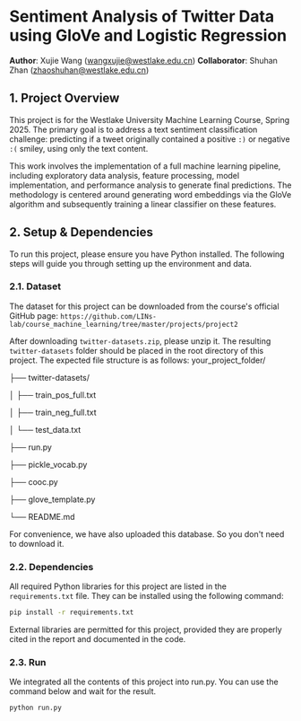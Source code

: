 # Sentiment Analysis of Twitter Data using GloVe and Logistic Regression

**Author**: Xujie Wang (wangxujie@westlake.edu.cn)
**Collaborator**: Shuhan Zhan (zhaoshuhan@westlake.edu.cn)

## 1. Project Overview

This project is for the Westlake University Machine Learning Course, Spring 2025. The primary goal is to address a text sentiment classification challenge: predicting if a tweet originally contained a positive `:)` or negative `:(` smiley, using only the text content.

This work involves the implementation of a full machine learning pipeline, including exploratory data analysis, feature processing, model implementation, and performance analysis to generate final predictions. The methodology is centered around generating word embeddings via the GloVe algorithm and subsequently training a linear classifier on these features.

## 2. Setup & Dependencies

To run this project, please ensure you have Python installed. The following steps will guide you through setting up the environment and data.

### 2.1. Dataset

The dataset for this project can be downloaded from the course's official GitHub page:
`https://github.com/LINs-lab/course_machine_learning/tree/master/projects/project2`

After downloading `twitter-datasets.zip`, please unzip it. The resulting `twitter-datasets` folder should be placed in the root directory of this project. The expected file structure is as follows:
your_project_folder/

├── twitter-datasets/

│   ├── train_pos_full.txt

│   ├── train_neg_full.txt

│   └── test_data.txt

├── run.py

├── pickle_vocab.py

├── cooc.py

├── glove_template.py

└── README.md

For convenience, we have also uploaded this database. So you don't need to download it.

### 2.2. Dependencies

All required Python libraries for this project are listed in the `requirements.txt` file. They can be installed using the following command:

```bash
pip install -r requirements.txt
```
External libraries are permitted for this project, provided they are properly cited in the report and documented in the code.

### 2.3. Run

We integrated all the contents of this project into run.py. You can use the command below and wait for the result.

```bash
python run.py
```
